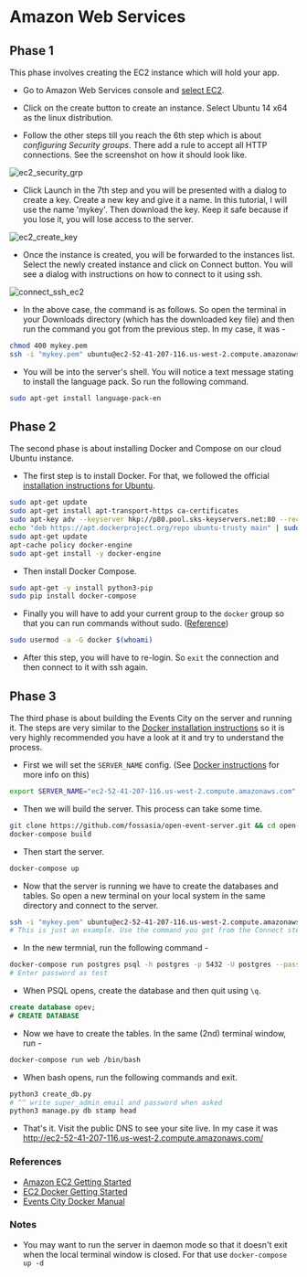 # Amazon Web Services

## Phase 1

This phase involves creating the EC2 instance which will hold your app.

* Go to Amazon Web Services console and [select EC2](https://console.aws.amazon.com/ec2/).

* Click on the create button to create an instance. Select Ubuntu 14 x64 as the linux distribution.

* Follow the other steps till you reach the 6th step which is about *configuring Security groups*. There add a rule to accept all HTTP connections. See the screenshot on how
it should look like.

![ec2_security_grp](https://cloud.githubusercontent.com/assets/4047597/17800591/25add494-6602-11e6-9667-437c1626e745.png)

* Click Launch in the 7th step and you will be presented with a dialog to create a key. Create a new key and give it a name. In this tutorial, I will use the name 'mykey'.
Then download the key. Keep it safe because if you lose it, you will lose access to the server.

![ec2_create_key](https://cloud.githubusercontent.com/assets/4047597/17800590/256db530-6602-11e6-9256-30a2e7463148.png)

* Once the instance is created, you will be forwarded to the instances list. Select the newly created instance and click on Connect button. You will see a dialog with instructions on how to connect to it using ssh.

![connect_ssh_ec2](https://cloud.githubusercontent.com/assets/4047597/17800592/25e77262-6602-11e6-8acd-6bd352a30950.png)

* In the above case, the command is as follows. So open the terminal in your Downloads directory (which has the downloaded key file) and then run the command you got from the
previous step. In my case, it was -

```sh
chmod 400 mykey.pem
ssh -i "mykey.pem" ubuntu@ec2-52-41-207-116.us-west-2.compute.amazonaws.com
```

* You will be into the server's shell. You will notice a text message stating to install the language pack. So run the following command.

```sh
sudo apt-get install language-pack-en
```


## Phase 2

The second phase is about installing Docker and Compose on our cloud Ubuntu instance.

* The first step is to install Docker. For that, we followed the official [installation instructions for Ubuntu](https://docs.docker.com/engine/installation/linux/ubuntulinux/).

```sh
sudo apt-get update
sudo apt-get install apt-transport-https ca-certificates
sudo apt-key adv --keyserver hkp://p80.pool.sks-keyservers.net:80 --recv-keys 58118E89F3A912897C070ADBF76221572C52609D
echo "deb https://apt.dockerproject.org/repo ubuntu-trusty main" | sudo tee /etc/apt/sources.list.d/docker.list
sudo apt-get update
apt-cache policy docker-engine
sudo apt-get install -y docker-engine
```

* Then install Docker Compose.

```sh
sudo apt-get -y install python3-pip
sudo pip install docker-compose
```

* Finally you will have to add your current group to the `docker` group so that you can run commands without sudo.
([Reference](http://docs.aws.amazon.com/AmazonECS/latest/developerguide/docker-basics.html#install_docker))

```sh
sudo usermod -a -G docker $(whoami)
```

* After this step, you will have to re-login. So `exit` the connection and then connect to it with ssh again.


## Phase 3

The third phase is about building the Events City on the server and running it. The steps are very similar to the [Docker installation instructions](docker.md) so it is very highly recommended you have a look at it and try to understand the process.

* First we will set the `SERVER_NAME` config. (See [Docker instructions](docker.md) for more info on this)

```sh
export SERVER_NAME="ec2-52-41-207-116.us-west-2.compute.amazonaws.com"
```

* Then we will build the server. This process can take some time.

```sh
git clone https://github.com/fossasia/open-event-server.git && cd open-event-server
docker-compose build
```

* Then start the server.

```sh
docker-compose up
```

* Now that the server is running we have to create the databases and tables. So open a new terminal on your local system in the same directory and connect to the server.

```sh
ssh -i "mykey.pem" ubuntu@ec2-52-41-207-116.us-west-2.compute.amazonaws.com
# This is just an example. Use the command you got from the Connect step in Phase 1
```

* In the new termnial, run the following command -

```bash
docker-compose run postgres psql -h postgres -p 5432 -U postgres --password
# Enter password as test
```

* When PSQL opens, create the database and then quit using `\q`.

```sql
create database opev;
# CREATE DATABASE
```

* Now we have to create the tables. In the same (2nd) terminal window, run -

```bash
docker-compose run web /bin/bash
```

* When bash opens, run the following commands and exit.

```bash
python3 create_db.py
# ^^ write super_admin email and password when asked
python3 manage.py db stamp head
```

* That's it. Visit the public DNS to see your site live. In my case it was http://ec2-52-41-207-116.us-west-2.compute.amazonaws.com/




### References

* [Amazon EC2 Getting Started](http://docs.aws.amazon.com/AWSEC2/latest/UserGuide/EC2_GetStarted.html#ec2-launch-instance_linux)
* [EC2 Docker Getting Started](http://docs.aws.amazon.com/AmazonECS/latest/developerguide/docker-basics.html)
* [Events City Docker Manual](docker.md)



### Notes

* You may want to run the server in daemon mode so that it doesn't exit when the local terminal window is closed. For that use `docker-compose up -d`
